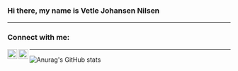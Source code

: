 ### Hi there, my name is Vetle Johansen Nilsen

---

### Connect with me:

[<img align="left" alt="codeSTACKr | LinkedIn" width="22px" src="https://cdn.jsdelivr.net/npm/simple-icons@v3/icons/linkedin.svg" />][linkedin]
[<img align="left" alt="codeSTACKr | Instagram" width="22px" src="https://cdn.jsdelivr.net/npm/simple-icons@v3/icons/instagram.svg" />][instagram]

---

![Anurag's GitHub stats](https://github-readme-stats.vercel.app/api?username=vetlenilsenn&show_icons=true&theme=tokyonight)

[linkedin]: https://www.linkedin.com/in/vetle-nilsen-7979711a7/
[instagram]: https://instagram.com/vetlenilsenn

